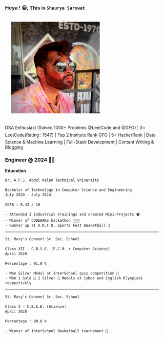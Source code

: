 ### Heya ! 😀, This is **`Shaurya Sarswat`**

<img src="image.png" alt="Your Image" style="padding: 20px; width: 290px; height: 300px;">

DSA Enthusiast (Solved 1000+ Problems @LeetCode and @GFG) | 3⭐️ LeetCode(Rating : 1547) | Top 2 Institute Rank GFG | 5⭐️ HackerRank | Data Science & Machine Learning | Full-Stack Development | Content Writing & Blogging

### Engineer @ 2024 👷🏻


<b> Education </b>

    Dr. A.P.J. Abdul Kalam Technical University

    Bachelor of Technology in Computer Science and Engineering
    July 2020 - July 2024

    CGPA : 8.43 / 10

    - Attended 3 industrial trainings and created Mini-Projects 📽️
    - Winner of CODEWARS hackathon 👨🏻‍💻
    - Runner up at A.K.T.U. Sports Fest Basketball 🏀

<hr>

    St. Mary's Convent Sr. Sec. School

    Class XII - C.B.S.E. (P.C.M. + Computer Science)
    April 2020

    Percentage : 91.0 %

    - Won Silver Medal at InterSchool quiz competition 🧐
    - Won 1 Gold 🥇 2 Silver 🥈 Medals at Cyber and English Olympiads respectively

<hr>

    St. Mary's Convent Sr. Sec. School

    Class X - C.B.S.E. (Science)
    April 2020

    Percentage : 90.8 %

    - Winner of InterSchool Basketball tournament 🏀

    
